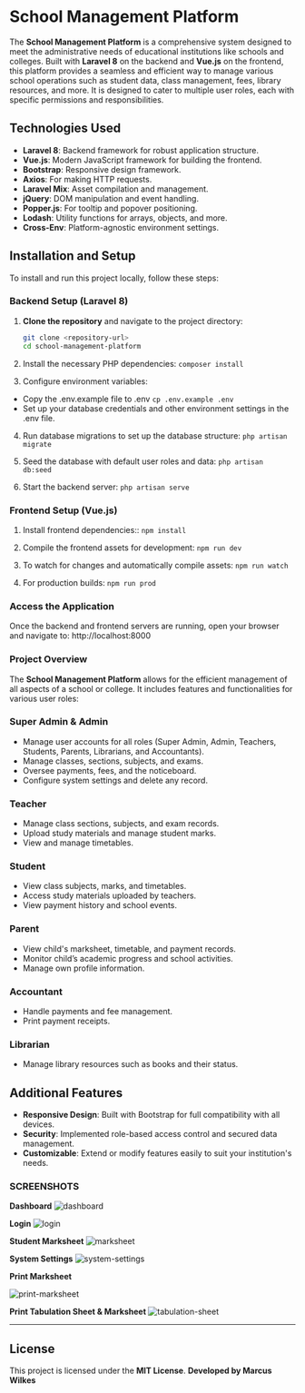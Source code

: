 # School Management Platform

The **School Management Platform** is a comprehensive system designed to meet the administrative needs of educational institutions like schools and colleges. Built with **Laravel 8** on the backend and **Vue.js** on the frontend, this platform provides a seamless and efficient way to manage various school operations such as student data, class management, fees, library resources, and more. It is designed to cater to multiple user roles, each with specific permissions and responsibilities.

## Technologies Used

- **Laravel 8**: Backend framework for robust application structure.
- **Vue.js**: Modern JavaScript framework for building the frontend.
- **Bootstrap**: Responsive design framework.
- **Axios**: For making HTTP requests.
- **Laravel Mix**: Asset compilation and management.
- **jQuery**: DOM manipulation and event handling.
- **Popper.js**: For tooltip and popover positioning.
- **Lodash**: Utility functions for arrays, objects, and more.
- **Cross-Env**: Platform-agnostic environment settings.

## Installation and Setup

To install and run this project locally, follow these steps:

### Backend Setup (Laravel 8)

1. **Clone the repository** and navigate to the project directory:
   ```bash
   git clone <repository-url>
   cd school-management-platform
   ```
2. Install the necessary PHP dependencies:
   ``` composer install ```

3. Configure environment variables:
  - Copy the .env.example file to .env
    ```cp .env.example .env```
  - Set up your database credentials and other environment settings in the .env file.

4. Run database migrations to set up the database structure:
   ```php artisan migrate```

5. Seed the database with default user roles and data:
  ``` php artisan db:seed ```
6. Start the backend server:
   ``` php artisan serve ```

### Frontend Setup (Vue.js)

1. Install frontend dependencies::
   ``` npm install ```

2. Compile the frontend assets for development:
   ``` npm run dev ```

3. To watch for changes and automatically compile assets:
   ``` npm run watch ```

4. For production builds:
  ``` npm run prod ```

### Access the Application
   Once the backend and frontend servers are running, open your browser and navigate to:
   http://localhost:8000

### Project Overview

The **School Management Platform** allows for the efficient management of all aspects of a school or college. It includes features and functionalities for various user roles:

### Super Admin & Admin

- Manage user accounts for all roles (Super Admin, Admin, Teachers, Students, Parents, Librarians, and Accountants).
- Manage classes, sections, subjects, and exams.
- Oversee payments, fees, and the noticeboard.
- Configure system settings and delete any record.

### Teacher

- Manage class sections, subjects, and exam records.
- Upload study materials and manage student marks.
- View and manage timetables.

### Student

- View class subjects, marks, and timetables.
- Access study materials uploaded by teachers.
- View payment history and school events.

### Parent

- View child's marksheet, timetable, and payment records.
- Monitor child’s academic progress and school activities.
- Manage own profile information.

### Accountant

- Handle payments and fee management.
- Print payment receipts.

### Librarian

- Manage library resources such as books and their status.

## Additional Features

- **Responsive Design**: Built with Bootstrap for full compatibility with all devices.
- **Security**: Implemented role-based access control and secured data management.
- **Customizable**: Extend or modify features easily to suit your institution's needs.

### SCREENSHOTS 

**Dashboard**
<img src="https://i.ibb.co/D4T0z6T/dashboard.png" alt="dashboard" border="0">

**Login**
<img src="https://i.ibb.co/Rh1Bfwk/login.png" alt="login" border="0">

**Student Marksheet**
<img src="https://i.ibb.co/GCgv5ZR/marksheet.png" alt="marksheet" border="0">

**System Settings**
<img src="https://i.ibb.co/Kmrhw69/system-settings.png" alt="system-settings" border="0">

**Print Marksheet**
<div style="clear: both"> </div>
<img src="https://i.ibb.co/5c1GHCj/capture-20210530-115521-crop.png" alt="print-marksheet">

**Print Tabulation Sheet & Marksheet**
<img src="https://i.ibb.co/QmscPfn/capture-20210530-115802.png" alt="tabulation-sheet" border="0">

<hr />  

## License
This project is licensed under the **MIT License**.
**Developed by Marcus Wilkes**
